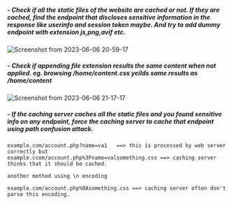 ##### - Check if all the static files of the website are cached or not. If they are cached, find the endpoint that discloses sensitive information in the response like userinfo and session token maybe. And try to add dummy endpoint with extension js,png,avif etc.
![Screenshot from 2023-06-06 20-59-17](https://github.com/Sameer484/methodology/assets/110039044/68e6b4ac-ae22-4003-989d-aa38b208b3c1)


##### - Check if appending file extension results the same content when not applied. eg. browsing /home/content.css yeilds same results as /home/content
![Screenshot from 2023-06-06 21-17-17](https://github.com/Sameer484/methodology/assets/110039044/b2828ea4-c2fe-458f-9365-d9a9dd02a17a)
 
##### - If the caching server caches all the static files and you found sensitive info on any endpoint, force the caching server to cache that endpoint using path confusion attack.
````
example.com/account.php?name=va1   ==> this is processed by web server correctly but
example.ccom/account.php%3Fname=valsomething.css ==> caching server thinks that it should be cached.

another method using \n encoding

example.com/account.php%0Asomething.css ==> caching server often don't parse this encoding. 
````
